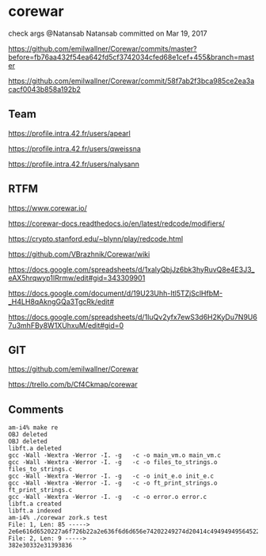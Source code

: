 # corewar

check args
@Natansab
Natansab committed on Mar 19, 2017

https://github.com/emilwallner/Corewar/commits/master?before=fb76aa432f54ea642fd5cf3742034cfed68e1cef+455&branch=master

https://github.com/emilwallner/Corewar/commit/58f7ab2f3bca985ce2ea3acacf0043b858a192b2


## Team

https://profile.intra.42.fr/users/apearl

https://profile.intra.42.fr/users/qweissna

https://profile.intra.42.fr/users/nalysann


## RTFM

https://www.corewar.io/

https://corewar-docs.readthedocs.io/en/latest/redcode/modifiers/

https://crypto.stanford.edu/~blynn/play/redcode.html

https://github.com/VBrazhnik/Corewar/wiki

https://docs.google.com/spreadsheets/d/1xalyQbjJz6bk3hyRuvQ8e4E3J3_eAX5hrqwyp1IRrmw/edit#gid=343309901

https://docs.google.com/document/d/19U23Uhh-Itl5TZjSclHfbM-_H4LH8qAkngGQa3TgcRk/edit#

https://docs.google.com/spreadsheets/d/1IuQv2yfx7ewS3d6H2KyDu7N9U67u3mhFBy8W1XUhxuM/edit#gid=0


## GIT 

https://github.com/emilwallner/Corewar

https://trello.com/b/Cf4Ckmap/corewar


## Comments

```
am-i4% make re
OBJ deleted
OBJ deleted
libft.a deleted
gcc -Wall -Wextra -Werror -I. -g   -c -o main_vm.o main_vm.c
gcc -Wall -Wextra -Werror -I. -g   -c -o files_to_strings.o files_to_strings.c
gcc -Wall -Wextra -Werror -I. -g   -c -o init_e.o init_e.c
gcc -Wall -Wextra -Werror -I. -g   -c -o ft_print_strings.o ft_print_strings.c
gcc -Wall -Wextra -Werror -I. -g   -c -o error.o error.c
libft.a created
libft.a indexed
am-i4% ./corewar zork.s test
File: 1, Len: 85 -----> 
2e6e616d6520227a6f726b22a2e636f6d6d656e74202249274d20414c49494949564522aa6c697665202531a6c697665202531a6c697665202531a6c697665202531a6c697665202531a6c697665202531
File: 2, Len: 9 -----> 
382e30332e31393836
```